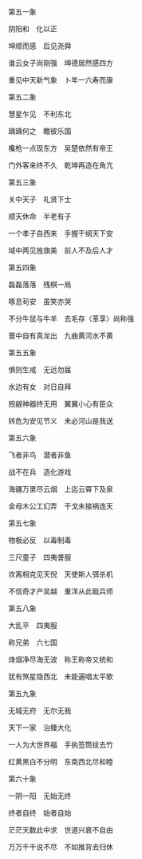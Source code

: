 第五一象

阴阳和　化以正

坤顺而感　后见尧舜

谁云女子尚刚强　坤德居然感四方

重见中天新气象　卜年一六寿而康

第五二象

慧星乍见　不利东北

踽踽何之　瞻彼乐国

欃枪一点现东方　吴楚依然有帝王

门外客来终不久　乾坤再造在角亢

第五三象

关中天子　礼贤下士

顺天休命　半老有子

一个孝子自西来　手握干纲天下安

域中两见旌旗美　前人不及后人才

第五四象

磊磊落落　残棋一局

啄息茍安　虽笑亦哭

不分牛鼠与牛羊　去毛存〈革享〉尚称强

寰中自有真龙出　九曲黄河水不黄

第五五象

惧则生戒　无远勿届

水边有女　对日自拜

觊觎神器终无用　翼翼小心有臣众

转危为安见节义　未必河山是我送

第五六象

飞者非鸟　潜者非鱼

战不在兵　造化游戏

海疆万里尽云烟　上迄云霄下及泉

金母木公工幻弄　干戈未接祸连天

第五七象

物极必反　以毒制毒

三尺童子　四夷詟服

坎离相克见天倪　天使斯人弭杀机

不信奇才产吴越　重洋从此戢兵师

第五八象

大乱平　四夷服

称兄弟　六七国

烽烟净尽海无波　称王称帝又统和

犹有煞星隐西北　未能遍唱太平歌

第五九象

无城无府　无尔无我

天下一家　治臻大化

一人为大世界福　手执签筒拔去竹

红黄黑白不分明　东南西北尽和睦

第六十象

一阴一阳　无始无终

终者自终　始者自始

茫茫天数此中求　世道兴衰不自由

万万千千说不尽　不如推背去归休

